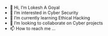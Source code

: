 - 👋 Hi, I’m Lokesh A Goyal
- 👀 I’m interested in Cyber Security
- 🌱 I’m currently learning Ethical Hacking
- 💞️ I’m looking to collaborate on Cyber projects
- 📫 How to reach me ...

<!---
LOKESHG1234/LOKESHG1234 is a ✨ special ✨ repository because its `README.md` (this file) appears on your GitHub profile.
You can click the Preview link to take a look at your changes.
--->
